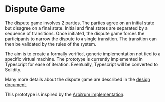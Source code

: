 # Dispute Game

The dispute game involves 2 parties. The parties agree on an initial state but disagree on a final state. Initial and final states are separated by a sequence of transitions. Once initiated, the dispute game forces the participants to narrow the dispute to a single transition. The transition can then be validated by the rules of the system.

The aim is to create a formally verified, generic implementation not tied to a specific virtual machine. The prototype is currently implemented in Typescript for ease of iteration. Eventually, Typescript will be converted to Solidity.

Many more details about the dispute game are described in the [design document](https://www.notion.so/statechannels/Dispute-game-design-2eee37cd8cc943759405a9ef97885411).

This prototype is inspired by the [Arbitrum implementation](https://github.com/OffchainLabs/arbitrum/blob/a422254648d4ba41f6f09ec7430f01166e747cd2/packages/arb-bridge-eth/contracts/challenge/Challenge.sol#L1).
